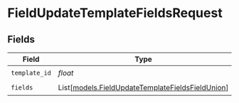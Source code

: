 # FieldUpdateTemplateFieldsRequest


## Fields

| Field                                                                                                | Type                                                                                                 | Required                                                                                             | Description                                                                                          |
| ---------------------------------------------------------------------------------------------------- | ---------------------------------------------------------------------------------------------------- | ---------------------------------------------------------------------------------------------------- | ---------------------------------------------------------------------------------------------------- |
| `template_id`                                                                                        | *float*                                                                                              | :heavy_check_mark:                                                                                   | N/A                                                                                                  |
| `fields`                                                                                             | List[[models.FieldUpdateTemplateFieldsFieldUnion](../models/fieldupdatetemplatefieldsfieldunion.md)] | :heavy_check_mark:                                                                                   | N/A                                                                                                  |